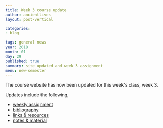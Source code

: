 ```yaml
---
title: Week 3 course update
author: ancientlives
layout: post-vertical

categories:
- blog

tags: general news
year: 2018
month: 01
day: 29
published: true
summary: site updated and week 3 assignment
menu: new-semester
---
```


The course website has now been updated for this week's class, week 3.

Updates include the following,

* [weekly assignment](/weekly_assignment)
* [bibliography](/bibliography)
* [links & resources](/links)
* [notes & material](/notes)
